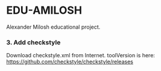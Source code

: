 # EDU-AMILOSH
Alexander Milosh educational project.

### 3. Add checkstyle
Download checkstyle.xml from Internet. toolVersion is here: https://github.com/checkstyle/checkstyle/releases